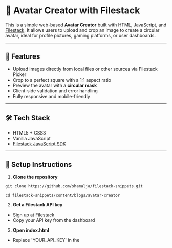 # 🎨 Avatar Creator with Filestack

This is a simple web-based **Avatar Creator** built with HTML, JavaScript, and [Filestack](https://www.filestack.com/). It allows users to upload and crop an image to create a circular avatar, ideal for profile pictures, gaming platforms, or user dashboards.

---

## 🚀 Features

- Upload images directly from local files or other sources via Filestack Picker  
- Crop to a perfect square with a 1:1 aspect ratio  
- Preview the avatar with a **circular mask**  
- Client-side validation and error handling  
- Fully responsive and mobile-friendly  

---

## 🛠️ Tech Stack

- HTML5 + CSS3  
- Vanilla JavaScript  
- [Filestack JavaScript SDK](https://www.filestack.com/sdks/javascript/)

---

## 🔧 Setup Instructions

1. **Clone the repository**

`git clone https://github.com/shamalja/filestack-snippets.git`

`cd filestack-snippets/content/blogs/avatar-creator`

2. **Get a Filestack API key**
   
- Sign up at Filestack
- Copy your API key from the dashboard
  
3. **Open index.html**
   
- Replace 'YOUR_API_KEY' in the <script> section with your actual Filestack API key
- Save the file and open it in a browser

## 💡 Usage

Click the “Upload & Crop Image” button to select your image. After cropping, the circular avatar will appear below as a live preview.

## 📁 File Structure

```
avatar-creator/
│
├── index.html            # Main HTML file
├── LICENSE               # MIT License
└── README.md             # This file
```

## 🧩 Customize

- Change avatar size by modifying .avatar-preview dimensions
- Add filters or transformations using Filestack’s transformation options
- Secure uploads by configuring Filestack policies and security signatures

---

## 📚 Learn More

- [Filestack JS SDK Documentation](https://www.filestack.com/docs/)
  
- [Filestack Transformations](https://www.filestack.com/docs/transformations/overview/)

---

## 📝 License

This project is licensed under the [MIT](https://github.com/shamalja/filestack-snippets/blob/main/content/blogs/avatar-creator/LICENSE) License.
Feel free to fork and build on it!

---

## 🙌 Acknowledgments

Thanks to [Filestack](https://www.filestack.com/) for providing a powerful file upload and image transformation service.
